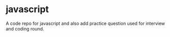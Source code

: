 # javascript
A code repo for javascript and also add practice question used for interview and coding round.

